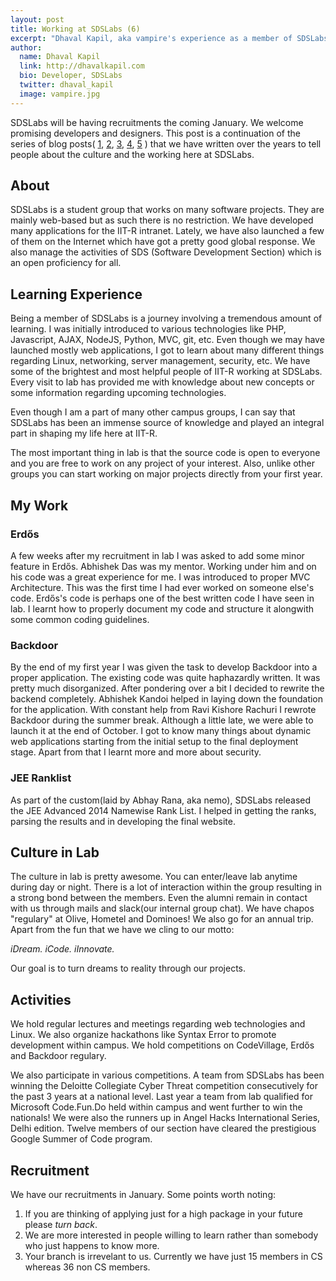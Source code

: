 ```yaml
---
layout: post
title: Working at SDSLabs (6)
excerpt: "Dhaval Kapil, aka vampire's experience as a member of SDSLabs"
author:
  name: Dhaval Kapil
  link: http://dhavalkapil.com
  bio: Developer, SDSLabs
  twitter: dhaval_kapil
  image: vampire.jpg
---
```


SDSLabs will be having recruitments the coming January. We welcome promising developers and designers. This post is a continuation of the series of blog posts( [1](https://blog.sdslabs.co/2012/01/work-at-the-sds), [2](https://blog.sdslabs.co/2012/12/working-at-sdslabs), [3](https://blog.sdslabs.co/2012/12/sdslabs-my-experiences), [4](https://blog.sdslabs.co/2013/12/working-sdslabs-4), [5](https://blog.sdslabs.co/2013/12/working-sdslabs-5) ) that we have written over the years to tell people about the culture and the working here at SDSLabs.

## About

SDSLabs is a student group that works on many software projects. They are mainly web-based but as such there is no restriction. We have developed many applications for the IIT-R intranet. Lately, we have also launched a few of them on the Internet which have got a pretty good global response. We also manage the activities of SDS (Software Development Section) which is an open proficiency for all.

## Learning Experience

Being a member of SDSLabs is a journey involving a tremendous amount of learning. I was initially introduced to various technologies like PHP, Javascript, AJAX, NodeJS, Python, MVC, git, etc. Even though we may have launched mostly web applications, I got to learn about many different things regarding Linux, networking, server management, security, etc. We have some of the brightest and most helpful people of IIT-R working at SDSLabs. Every visit to lab has provided me with knowledge about new concepts or some information regarding upcoming technologies.

Even though I am a part of many other campus groups, I can say that SDSLabs has been an immense source of knowledge and played an integral part in shaping my life here at IIT-R.

The most important thing in lab is that the source code is open to everyone and you are free to work on any project of your interest. Also, unlike other groups you can start working on major projects directly from your first year. 

## My Work

### Erdős

A few weeks after my recruitment in lab I was asked to add some minor feature in Erdős. Abhishek Das was my mentor. Working under him and on his code was a great experience for me. I was introduced to proper MVC Architecture. This was the first time I had ever worked on someone else's code. Erdős's code is perhaps one of the best written code I have seen in lab. I learnt how to properly document my code and structure it alongwith some common coding guidelines.

### Backdoor

By the end of my first year I was given the task to develop Backdoor into a proper application. The existing code was quite haphazardly written. It was pretty much disorganized. After pondering over a bit I decided to rewrite the backend completely. Abhishek Kandoi helped in laying down the foundation for the application. With constant help from Ravi Kishore Rachuri I rewrote Backdoor during the summer break. Although a little late, we were able to launch it at the end of October. I got to know many things about dynamic web applications starting from the initial setup to the final deployment stage. Apart from that I learnt more and more about security.

### JEE Ranklist

As part of the custom(laid by Abhay Rana, aka nemo), SDSLabs released the JEE Advanced 2014 Namewise Rank List. I helped in getting the ranks, parsing the results and in developing the final website.

## Culture in Lab

The culture in lab is pretty awesome. You can enter/leave lab anytime during day or night. There is a lot of interaction within the group resulting in a strong bond between the members. Even the alumni remain in contact with us through mails and slack(our internal group chat). We have chapos "regulary" at Olive, Hometel and Dominoes! We also go for an annual trip. Apart from the fun that we have we cling to our motto:

_iDream. iCode. iInnovate._

Our goal is to turn dreams to reality through our projects.

## Activities

We hold regular lectures and meetings regarding web technologies and Linux. We also organize hackathons like Syntax Error to promote development within campus. We hold competitions on CodeVillage, Erdős and Backdoor regulary.

We also participate in various competitions. A team from SDSLabs has been winning the Deloitte Collegiate Cyber Threat competition consecutively for the past 3 years at a national level. Last year a team from lab qualified for Microsoft Code.Fun.Do held within campus and went further to win the nationals! We were also the runners up in Angel Hacks International Series, Delhi edition. Twelve members of our section have cleared the prestigious Google Summer of Code program.

## Recruitment

We have our recruitments in January. Some points worth noting:

1. If you are thinking of applying just for a high package in your future please _turn back_.
2. We are more interested in people willing to learn rather than somebody who just happens to know more.
2. Your branch is irrevelant to us. Currently we have just 15 members in CS whereas 36 non CS members.